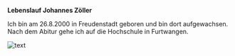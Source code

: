 **Lebenslauf Johannes Zöller**

Ich bin am 26.8.2000 in Freudenstadt geboren und bin dort aufgewachsen.
Nach dem Abitur gehe ich auf die Hochschule in Furtwangen.

![text](/bliss.png)
